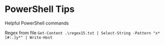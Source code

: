 # PowerShell Tips
Helpful PowerShell commands

Regex from file `Get-Content .\regex15.txt | Select-String -Pattern "x*[#:.]y*" | Write-Host`
